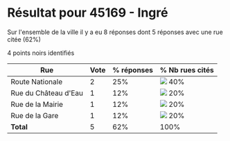 # Résultat pour 45169 - Ingré

Sur l'ensemble de la ville il y a eu 8 réponses dont 5 réponses avec une rue citée (62%)

4 points noirs identifiés

| Rue | Vote | % réponses | % Nb rues cités|
|-----|------|------------|----------------|
| Route Nationale | 2 | 25% | <img src="../../img/bar_40.gif" />&nbsp;40%|
| Rue du Château d'Eau | 1 | 12% | <img src="../../img/bar_20.gif" />&nbsp;20%|
| Rue de la Mairie | 1 | 12% | <img src="../../img/bar_20.gif" />&nbsp;20%|
| Rue de la Gare | 1 | 12% | <img src="../../img/bar_20.gif" />&nbsp;20%|
| **Total** | 5 | 62% | 100%|
